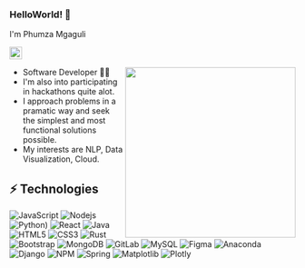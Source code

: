 ### HelloWorld! 👋

I'm Phumza Mgaguli

[<img alt="phumza-mgaguli-0653a21ba |  LinkedIn" width="22px" height="22px" src="https://user-images.githubusercontent.com/67915177/113033733-a0dc2700-9191-11eb-893e-4338507c400b.png"/>][linkedin]

[linkedin]:https://www.linkedin.com/in/phumza-mgaguli-0653a21ba

- Software Developer 👩‍🎓 <img align="right" width="300px" height="300px" src="https://user-images.githubusercontent.com/67915177/113029057-4ab8b500-918c-11eb-87f1-c2ee3b58879b.gif"/>
- I'm also into participating in hackathons quite alot.
- I approach problems in a pramatic way and seek the simplest and most functional solutions possible.
- My interests are NLP, Data Visualization, Cloud.


## ⚡ Technologies

![JavaScript](https://img.shields.io/badge/javascript-%23323330.svg?style=for-the-badge&logo=javascript&logoColor=%23F7DF1E)
![Nodejs](https://img.shields.io/badge/-Nodejs-black?style=flat-square&logo=Node.js)
![Python](https://img.shields.io/badge/python-3670A0?style=for-the-badge&logo=python&logoColor=ffdd54))
![React](https://img.shields.io/badge/-React-black?style=flat-square&logo=react)
![Java](https://img.shields.io/badge/java-%23ED8B00.svg?style=for-the-badge&logo=openjdk&logoColor=white)
![HTML5](https://img.shields.io/badge/-HTML5-E34F26?style=flat-square&logo=html5&logoColor=white)
![CSS3](https://img.shields.io/badge/-CSS3-1572B6?style=flat-square&logo=css3)
![Rust](https://img.shields.io/badge/rust-%23000000.svg?style=for-the-badge&logo=rust&logoColor=white)
![Bootstrap](https://img.shields.io/badge/-Bootstrap-563D7C?style=flat-square&logo=bootstrap)
![MongoDB](https://img.shields.io/badge/-MongoDB-black?style=flat-square&logo=mongodb)
![GitLab](https://img.shields.io/badge/-GitLab-FCA121?style=flat-square&logo=gitlab)
![MySQL](https://img.shields.io/badge/mysql-%2300f.svg?style=flat-square&logo=mysql&logoColor=white)
![Figma](https://img.shields.io/badge/figma-%23F24E1E.svg?style=for-the-badge&logo=figma&logoColor=white)
![Anaconda](https://img.shields.io/badge/Anaconda-%2344A833.svg?style=for-the-badge&logo=anaconda&logoColor=white)
![Django](https://img.shields.io/badge/django-%23092E20.svg?style=for-the-badge&logo=django&logoColor=white)
![NPM](https://img.shields.io/badge/NPM-%23CB3837.svg?style=for-the-badge&logo=npm&logoColor=white)
![Spring](https://img.shields.io/badge/spring-%236DB33F.svg?style=for-the-badge&logo=spring&logoColor=white)
![Matplotlib](https://img.shields.io/badge/Matplotlib-%23ffffff.svg?style=for-the-badge&logo=Matplotlib&logoColor=black)
![Plotly](https://img.shields.io/badge/Plotly-%233F4F75.svg?style=for-the-badge&logo=plotly&logoColor=white)
